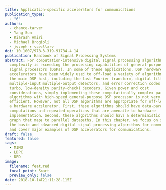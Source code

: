 ```yaml
---
title: Application-specific accelerators for communications
publication_types:
  - "6"
authors:
  - chance-tarver
  - Yang Sun
  - Kiarash Amiri
  - Michael Brogioli
  - joseph-r-cavallaro
doi: 10.1007/978-3-319-91734-4_14
publication: Handbook of Signal Processing Systems
abstract: For computation-intensive digital signal processing algorithms,
  complexity is exceeding the processing capabilities of general-purpose digital
  signal processors (DSPs). In some of these applications, DSP hardware
  accelerators have been widely used to off-load a variety of algorithms from
  the main DSP host, including the fast Fourier transform, digital filters,
  multiple-input multiple-output detectors, and error correction codes (Viterbi,
  turbo, low-density parity-check) decoders. Given power and cost
  considerations, simply implementing these computationally complex parallel
  algorithms with high-speed general-purpose DSP processor is not very
  efficient. However, not all DSP algorithms are appropriate for off-loading to
  a hardware accelerator. First, these algorithms should have data-parallel
  computations and repeated operations that are amenable to hardware
  implementation. Second, these algorithms should have a deterministic dataflow
  graph that maps to parallel datapaths. In this chapter, we focus on some of
  the basic and advanced digital signal processing algorithms for communications
  and cover major examples of DSP accelerators for communications.
draft: false
featured: false
tags:
  - MIMO
  - LDPC
  - DPD
image:
  filename: featured
  focal_point: Smart
  preview_only: false
date: 2018-10-14T21:11:28.115Z
---
```

